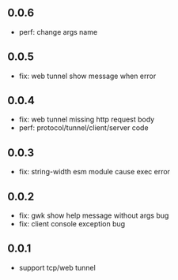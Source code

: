 ## 0.0.6

- perf: change args name
## 0.0.5

- fix: web tunnel show message when error

## 0.0.4

- fix: web tunnel  missing http request body
- perf: protocol/tunnel/client/server code

## 0.0.3

- fix: string-width esm module cause exec error

## 0.0.2

- fix: gwk show help message without args bug
- fix: client console exception bug

## 0.0.1

- support tcp/web tunnel